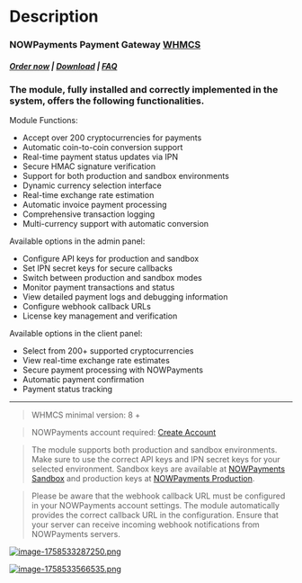 # Description

### NOWPayments Payment Gateway **[WHMCS](https://puqcloud.com/link.php?id=77)** 

#####  [Order now](https://puqcloud.com/index.php?rp=/store/whmcs-module-nowpayments-payment-gateway) | [Download](https://download.puqcloud.com/WHMCS/gateways/PUQ_WHMCS_PG-nowpayments/) | [FAQ](https://faq.puqcloud.com/)

### The module, fully installed and correctly implemented in the system, offers the following functionalities.

Module Functions:

- Accept over 200 cryptocurrencies for payments
- Automatic coin-to-coin conversion support
- Real-time payment status updates via IPN
- Secure HMAC signature verification
- Support for both production and sandbox environments
- Dynamic currency selection interface
- Real-time exchange rate estimation
- Automatic invoice payment processing
- Comprehensive transaction logging
- Multi-currency support with automatic conversion

Available options in the admin panel:

- Configure API keys for production and sandbox
- Set IPN secret keys for secure callbacks
- Switch between production and sandbox modes
- Monitor payment transactions and status
- View detailed payment logs and debugging information
- Configure webhook callback URLs
- License key management and verification

Available options in the client panel:

- Select from 200+ supported cryptocurrencies
- View real-time exchange rate estimates
- Secure payment processing with NOWPayments
- Automatic payment confirmation
- Payment status tracking

- - - - - -

>WHMCS minimal version: 8 +

>NOWPayments account required: [Create Account](https://account.nowpayments.io/create-account?link_id=4222128310)

>The module supports both production and sandbox environments. Make sure to use the correct API keys and IPN secret keys for your selected environment. Sandbox keys are available at [NOWPayments Sandbox](https://account-sandbox.nowpayments.io/store-settings?link_id=4222128310#keys) and production keys at [NOWPayments Production](https://account.nowpayments.io/store-settings?link_id=4222128310#keys).

>Please be aware that the webhook callback URL must be configured in your NOWPayments account settings. The module automatically provides the correct callback URL in the configuration. Ensure that your server can receive incoming webhook notifications from NOWPayments servers.

[![image-1758533287250.png](https://doc.puq.info/uploads/images/gallery/2025-09/scaled-1680-/image-1758533287250.png)](https://doc.puq.info/uploads/images/gallery/2025-09/image-1758533287250.png)

[![image-1758533566535.png](https://doc.puq.info/uploads/images/gallery/2025-09/scaled-1680-/image-1758533566535.png)](https://doc.puq.info/uploads/images/gallery/2025-09/image-1758533566535.png)